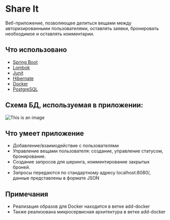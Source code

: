 # Share It

Веб-приложение, позволяющее делиться вещами между авторизированными пользователями, оставлять заявки, бронировать необходимое и оставлять комментарии.

## Что использовано

- [Spring Boot](https://spring.io/projects/spring-boot)
- [Lombok](https://https://projectlombok.org/)
- [Junit](https://spring.io/projects/spring-security)
- [Hibernate](https://spring.io/projects/spring-data-jpa)
- [Docker](https://spring.io/projects/spring-data-jpa)
- [PostgreSQL](https://www.postgresql.org/)

## Схема БД, используемая в приложении:

![This is an image](https://i.postimg.cc/5NkXYpgD/Share-IT-page-0002.jpg)

## Что умеет приложение

- Добавление/взаимодействие с пользователями
- Управление вещами пользователя: создание, управление статусом, бронирование.
- Создание запросов для шеринга, комментирование закрытых броней.
- Запросы передаются по стандартному адресу localhost:8080/, данные представлены в формате JSON

## Примечания

- Реализация образов для Docker находится в ветке add-docker
- Также реализована микросервисная архитектура в ветке add-docker
